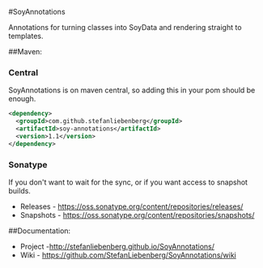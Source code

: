 #SoyAnnotations

Annotations for turning classes into SoyData and rendering straight to templates.

##Maven:

### Central

SoyAnnotations is on maven central, so adding this in your pom should be enough.

```xml
<dependency>
  <groupId>com.github.stefanliebenberg</groupId>
  <artifactId>soy-annotations</artifactId>
  <version>1.1</version>
</dependency>
```

### Sonatype

If you don't want to wait for the sync, or if you want access to snapshot builds.

 * Releases - https://oss.sonatype.org/content/repositories/releases/
 * Snapshots - https://oss.sonatype.org/content/repositories/snapshots/

##Documentation:
 * Project -http://stefanliebenberg.github.io/SoyAnnotations/
 * Wiki - https://github.com/StefanLiebenberg/SoyAnnotations/wiki